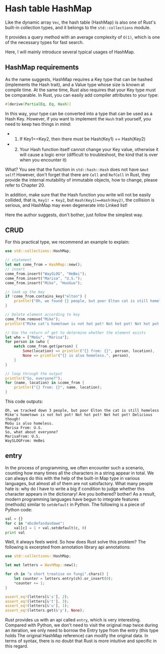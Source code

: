 # Hash table HashMap

Like the dynamic array `Vec`, the hash table (HashMap) is also one of Rust's built-in collection types, and it belongs to the `std::collections` module.

It provides a query method with an average complexity of `O(1)`, which is one of the necessary types for fast search.

Here, I will mainly introduce several typical usages of HashMap.

## HashMap requirements

As the name suggests, HashMap requires a Key type that can be hashed (implements the Hash trait), and a Value type whose size is known at compile time.
At the same time, Rust also requires that your Key type must be comparable. In Rust, you can easily add compiler attributes to your type:

```rust
#[derive(PartialEq, Eq, Hash)]
```

In this way, your type can be converted into a type that can be used as a Hash Key.
However, if you want to implement the `Hash` trait yourself, you need to keep two things in mind:

* 1. If Key1==Key2, then there must be Hash(Key1) == Hash(Key2)
* 2. Your Hash function itself cannot change your Key value, otherwise it will cause a logic error (difficult to troubleshoot, the kind that is over when you encounter it)

What? You see that the function in `std::hash::Hash` does not have `&mut self`! However, don't forget that there are `Cell` and `RefCell` in Rust, they provide the internal mutability of immutable objects, how to change, please refer to Chapter 20.

In addition, make sure that the Hash function you write will not be easily collided, that is, `Key1! = Key2`, but `Hash(Key1)==Hash(Key2)`, the collision is serious, and HashMap may even degenerate into Linked list!

Here the author suggests, don't bother, just follow the simplest way.

## CRUD

For this practical type, we recommend an example to explain:

```rust
use std::collections::HashMap;

// statement
let mut come_from = HashMap::new();
// insert
come_from.insert("WaySLOG", "HeBei");
come_from.insert("Marisa", "U.S.");
come_from.insert("Mike", "HuoGuo");

// look up the key
if !come_from.contains_key("elton") {
    println!("Oh, we found {} people, but poor Elton cat is still homeless", come_from.len());
}

// Delete element according to key
come_from.remove("Mike");
println!("Mike cat's hometown is not hot pot! Not hot pot! Not hot pot! It's delicious!");

// Use the return of get to determine whether the element exists
let who = ["MoGu", "Marisa"];
for person in &who {
    match come_from.get(person) {
        Some(location) => println!("{} from: {}", person, location),
        None => println!("{} is also homeless.", person),
    }
}

// loop through the output
println!("So, everyone?");
for (name, location) in &come_from {
    println!("{} from: {}", name, location);
}
```

This code outputs:

```
Oh, we tracked down 3 people, but poor Elton the cat is still homeless
Mike's hometown is not hot pot! Not hot pot! Not hot pot! Delicious though!
MoGu is also homeless.
Marisa From: U.S.
So, what about everyone?
MarisaFrom: U.S.
WaySLOGFrom: HeBei
```

## entry

In the process of programming, we often encounter such a scenario, counting how many times all the characters in a string appear in total. We can always do this with the help of the built-in Map type in various languages, but almost all of them are not satisfactory. What many people hate is: why do I have to write a big if condition to judge whether this character appears in the dictionary! Are you bothered? bother! As a result, modern programming languages have begun to integrate features (methods) similar to `setdefault` in Python. The following is a piece of Python code:

```python
val = {}
for c in "abcdefasdasdawe":
    val[c] = 1 + val.setdefault(c, 0)
print val
```

Well, it always feels weird. So how does Rust solve this problem?
The following is excerpted from annotation library api annotations:

```rust
use std::collections::HashMap;

let mut letters = HashMap::new();

for ch in "a short treatise on fungi".chars() {
    let counter = letters.entry(ch).or_insert(0);
    *counter += 1;
}

assert_eq!(letters[&'s'], 2);
assert_eq!(letters[&'t'], 3);
assert_eq!(letters[&'u'], 1);
assert_eq!(letters.get(&'y'), None);
```

Rust provides us with an api called `entry`, which is very interesting. Compared with Python, we don't need to visit the original map twice during an iteration, we only need to borrow the Entry type from the entry (this type holds The original HashMap reference) can modify the original data. In terms of syntax, there is no doubt that Rust is more intuitive and specific in this regard.
